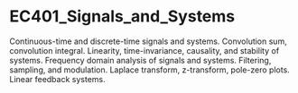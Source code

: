 # EC401_Signals_and_Systems

Continuous-time and discrete-time signals and systems. Convolution sum, convolution integral. Linearity, time-invariance, causality, and stability of systems. Frequency domain analysis of signals and systems. Filtering, sampling, and modulation. Laplace transform, z-transform, pole-zero plots. Linear feedback systems.